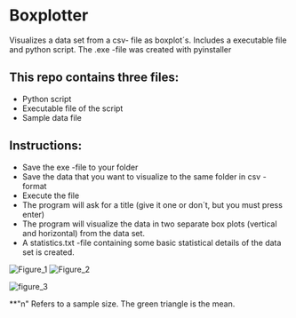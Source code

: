 # Boxplotter
Visualizes a data set from a csv- file as boxplot´s.
Includes a executable file and python script.
The .exe -file was created with pyinstaller
## This repo contains three files:
- Python script
- Executable file of the script
- Sample data file


## Instructions:
+ Save the exe -file to your folder
+ Save the data that you want to visualize to the same folder in csv -format
+ Execute the file
+ The program will ask for a title (give it one or don´t, but you must press enter)
+ The program will visualize the data in two separate box plots (vertical and horizontal) from the data set.
+ A statistics.txt -file containing some basic statistical details of the data set is created.

![Figure_1](https://user-images.githubusercontent.com/50976633/162432955-4a9c3e05-5d5f-4bcd-98c9-032449d77ec4.png)
![Figure_2](https://user-images.githubusercontent.com/50976633/162432971-9b666057-255c-4e2a-87b7-10003edc90f8.png)

![figure_3](https://user-images.githubusercontent.com/50976633/162431205-9e0671ae-40e6-4593-9a02-afc1d053128b.PNG)

**"n" Refers to a sample size. The green triangle is the mean.
